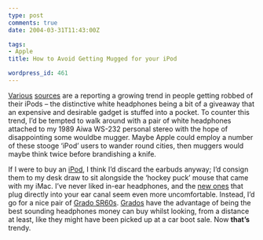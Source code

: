 ```yaml
---
type: post
comments: true
date: 2004-03-31T11:43:00Z

tags:
- Apple
title: How to Avoid Getting Mugged for your iPod

wordpress_id: 461
---
```


[Various](http://www.thisislondon.com/news/articles/9971750?source=Metro) [sources](http://www.theregister.co.uk/content/5/36649.html) are a reporting a growing trend in people getting robbed of their iPods – the distinctive white headphones being a bit of a giveaway that an expensive and desirable gadget is stuffed into a pocket. To counter this trend, I’d be tempted to walk around with a pair of white headphones attached to my 1989 Aiwa WS-232 personal stereo with the hope of disappointing some wouldbe mugger. Maybe Apple could employ a number of these stooge ‘iPod’ users to wander round cities, then muggers would maybe think twice before brandishing a knife.

If I were to buy an [iPod](http://www.apple.com/ipod), I think I’d discard the earbuds anyway; I’d consign them to my desk draw to sit alongside the ‘hockey puck’ mouse that came with my iMac. I’ve never liked in-ear headphones, and the [new ones](http://store.apple.com/1-800-MY-APPLE/WebObjects/AppleStore?productLearnMore=M9394G/A) that plug directly into your ear canal seem even more uncomfortable. Instead, I’d go for a nice pair of [Grado SR60s](http://www.gradolabs.com/product_pages/sr60.htm). [Grados](http://www.gradolabs.com/) have the advantage of being the best sounding headphones money can buy whilst looking, from a distance at least, like they might have been picked up at a car boot sale. Now **that’s** trendy.
